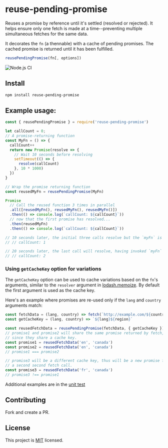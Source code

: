 # reuse-pending-promise

Reuses a promise by reference until it's settled (resolved or rejected).
It helps ensure only one fetch is made at a time--preventing
multiple simultaneous fetches for the same data.

It decorates the `fn` (a thennable) with a cache of pending promises.
The cached promise is returned until it has been fulfilled.

```javascript
reusePendingPromise(fn[, options])
```

![Node.js CI](https://github.com/twalker/reuse-pending-promise/workflows/Node.js%20CI/badge.svg)

## Install

```sh
npm install reuse-pending-promise
```

## Example usage:
```javascript
const { reusePendingPromise } = require('reuse-pending-promise')

let callCount = 0;
// A promise-returning function
const MyFn = () => {
  callCount++
  return new Promise(resolve => {
    // Wait 10 seconds before resolving
    setTimeout(() => {
      resolve(callCount)
    }, 10 * 1000)
  })
}

// Wrap the promise returning function
const reusedMyFn = reusePendingPromise(MyFn)

Promise
  // Call the reused function 3 times in parallel
  .all([reusedMyFn(), reusedMyFn(), reusedMyFn()])
  .then(() => console.log(`callCount: ${callCount}`))
  // now that the first promise has resolved...
  .then(reusedMyFn)
  .then(() => console.log(`callCount: ${callCount}`))

// 10 seconds later, the initial three calls resolve but the `myFn` is only invoked once:
// // callCount: 1

// 20 seconds later, the last call will resolve, having invoked `myFn` a second time.
// // callCount: 2
```
### Using `getCacheKey` option for variations
The `getCacheKey` option can be used to cache variations based on the `fn`'s arguments, similar to the `resolver`
argument in [lodash.memoize](https://lodash.com/docs/4.17.11#memoize).
By default the first argument is used as the cache key.

Here's an example where promises are re-used only if the `lang` and `country` arguments match:

```javascript
const fetchData = (lang, country) => fetch(`http://example.com/${country}/${lang}`)
const getCacheKey = (lang, country) => `${lang}${region}`

const reusedFetchData = reusePendingPromise(fetchData, { getCacheKey })
// promise1 and promise2 will share the same promise returned by fetch,
// since they share a cache key.
const promise1 = reusedFetchData('en', 'canada')
const promise2 = reusedFetchData('en', 'canada')
// promise1 === promise2

// promise3 will be a different cache key, thus will be a new promise for
// a second second fetch call.
const promise3 = reusedFetchData('fr', 'canada')
// promise3 !== promise1
```

Additional examples are in the [unit test](./test/reuse-pending-promise.test.js)

## Contributing
Fork and create a PR.

## License

This project is [MIT](https://github.com/twalker/reuse-pending-promise/blob/master/LICENSE) licensed.
